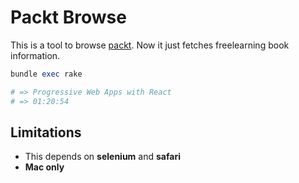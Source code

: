 Packt Browse
===============

This is a tool to browse [packt](https://www.packtpub.com/).
Now it just fetches freelearning book information.

```ruby
bundle exec rake

# => Progressive Web Apps with React
# => 01:20:54
```

## Limitations

* This depends on **selenium** and **safari**
* **Mac only**

